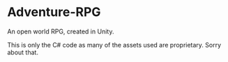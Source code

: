 # Adventure-RPG

An open world RPG, created in Unity.

This is only the C# code as many of the assets used are proprietary. Sorry about that.
